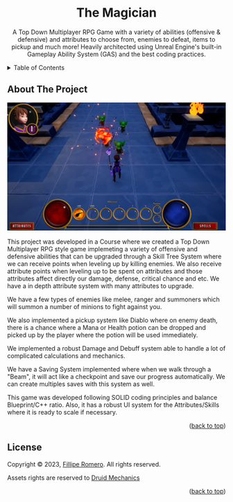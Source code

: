 <div align="center">
  <h1 align="center">The Magician</h1>
  <p align="center">
    A Top Down Multiplayer RPG Game with a variety of abilities (offensive & defensive) and attributes to choose from, enemies to defeat, items to pickup and much more! Heavily architected using Unreal Engine's built-in Gameplay Ability System (GAS) and the best coding practices.
  </p>
</div>

<details>
  <summary>Table of Contents</summary>
  <ol>
    <li>
      <a href="#about-the-project">About The Project</a>
    </li>
    <li><a href="#license">License</a></li>
  </ol>
</details>

## About The Project

[![Game ScreenShot][game-screenshot]](https://github.com/filliperomero/TheMagician)

This project was developed in a Course where we created a Top Down Multiplayer RPG style game implemeting a variety of offensive and defensive abilities that can be upgraded through a Skill Tree System where we can receive points when leveling up by killing enemies. We also receive attribute points when leveling up to be spent on attributes and those attributes affect directly our damage, defense, critical chance and etc. We have a in depth attribute system with many attributes to upgrade.

We have a few types of enemies like melee, ranger and summoners which will summon a number of minions to fight against you.

We also implemented a pickup system like Diablo where on enemy death, there is a chance where a Mana or Health potion can be dropped and picked up by the player where the potion will be used immediately.

We implemented a robust Damage and Debuff system able to handle a lot of complicated calculations and mechanics.

We have a Saving System implemented where when we walk through a "Beam", it will act like a checkpoint and save our progress automatically. We can create multiples saves with this system as well.

This game was developed following SOLID coding principles and balance Blueprint/C++ ratio. Also, it has a robust UI system for the Attributes/Skills where it is ready to scale if necessary.

<p align="right">(<a href="#readme-top">back to top</a>)</p>

<!-- LICENSE -->
## License

Copyright © 2023, [Fillipe Romero](https://filliperomero.com). All rights reserved.

Assets rights are reserved to [Druid Mechanics](https://github.com/DruidMech)

<p align="right">(<a href="#readme-top">back to top</a>)</p>

<!-- MARKDOWN LINKS & IMAGES -->
<!-- https://www.markdownguide.org/basic-syntax/#reference-style-links -->
[game-screenshot]: github_images/screenshot_01.png
